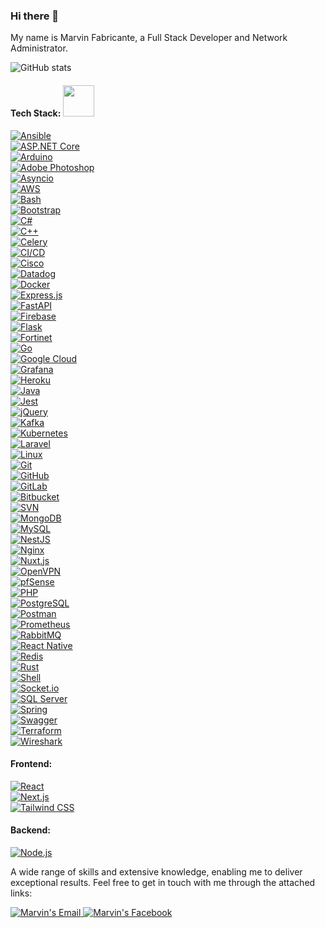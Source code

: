 <!--
**marbs505/marbs505** is a ✨ _special_ ✨ repository because its `README.md` (this file) appears on your GitHub profile.

Here are some ideas to get you started:

- 🔭 I’m currently working on ...
- 🌱 I’m currently learning ...
- 👯 I’m looking to collaborate on ...
- 🤔 I’m looking for help with ...
- 💬 Ask me about ...
- 📫 How to reach me: ...
- 😄 Pronouns: ...
- ⚡ Fun fact: ...
-->

### Hi there 👋  
My name is Marvin Fabricante, a Full Stack Developer and Network Administrator.

![GitHub stats](https://github-readme-stats.vercel.app/api?username=marbs505)  

#### Tech Stack: <img src="https://media.giphy.com/media/jsHVvDpDMCwbyLuYM0/giphy.gif" width="50">

[![Ansible](https://img.shields.io/badge/Ansible-%231A1918.svg?&style=for-the-badge&logo=ansible&logoColor=white)](https://www.ansible.com/)       
[![ASP.NET Core](https://img.shields.io/badge/ASP.NET%20Core-%235C2D91.svg?&style=for-the-badge&logo=.net&logoColor=white)](https://dotnet.microsoft.com/en-us/apps/aspnet)     
[![Arduino](https://img.shields.io/badge/Arduino-%2300979D.svg?style=for-the-badge&logo=arduino&logoColor=white)](https://www.arduino.cc/)    
[![Adobe Photoshop](https://img.shields.io/badge/Adobe%20Photoshop-%2331A8FF.svg?style=for-the-badge&logo=adobephotoshop&logoColor=white)](https://www.adobe.com/products/photoshop.html)   
[![Asyncio](https://img.shields.io/badge/Asyncio-%2300BAFF.svg?&style=for-the-badge&logo=python&logoColor=white)](https://docs.python.org/3/library/asyncio.html)    
[![AWS](https://img.shields.io/badge/AWS-%23FF9900.svg?&style=for-the-badge&logo=amazon-aws&logoColor=white)](https://aws.amazon.com/)   
[![Bash](https://img.shields.io/badge/Bash-%23121011.svg?&style=for-the-badge&logo=gnu-bash&logoColor=white)](https://www.gnu.org/software/bash/)   
[![Bootstrap](https://img.shields.io/badge/Bootstrap-%23563D7C.svg?&style=for-the-badge&logo=bootstrap&logoColor=white)](https://getbootstrap.com/)    
[![C#](https://img.shields.io/badge/C%23-%23239120.svg?&style=for-the-badge&logo=c-sharp&logoColor=white&labelColor=black&color=purple)](https://learn.microsoft.com/en-us/dotnet/csharp/)   
[![C++](https://img.shields.io/badge/C++-%2300599C.svg?&style=for-the-badge&logo=c%2B%2B&logoColor=white)](https://isocpp.org/)   
[![Celery](https://img.shields.io/badge/Celery-%231A4730.svg?&style=for-the-badge&logo=celery&logoColor=white)](https://docs.celeryq.dev/en/stable/)    
[![CI/CD](https://img.shields.io/badge/CI/CD-%232D9EA2.svg?&style=for-the-badge)](https://about.gitlab.com/topics/ci-cd/)   
[![Cisco](https://img.shields.io/badge/Cisco-%23049FD9.svg?&style=for-the-badge&logo=cisco&logoColor=white)](https://www.cisco.com/)   
[![Datadog](https://img.shields.io/badge/Datadog-%23632CA6.svg?&style=for-the-badge&logo=datadog&logoColor=white)](https://www.datadoghq.com/)   
[![Docker](https://img.shields.io/badge/Docker-%232496ED.svg?&style=for-the-badge&logo=docker&logoColor=white)](https://www.docker.com/)   
[![Express.js](https://img.shields.io/badge/Express.js-%23000000.svg?&style=for-the-badge&logo=express&logoColor=white)](https://expressjs.com/)   
[![FastAPI](https://img.shields.io/badge/FastAPI-%2313988A.svg?&style=for-the-badge&logo=fastapi&logoColor=white)](https://fastapi.tiangolo.com/)   
[![Firebase](https://img.shields.io/badge/Firebase-%23FFCA28.svg?&style=for-the-badge&logo=firebase&logoColor=black)](https://firebase.google.com/)   
[![Flask](https://img.shields.io/badge/Flask-%23000000.svg?&style=for-the-badge&logo=flask&logoColor=white)](https://flask.palletsprojects.com/)   
[![Fortinet](https://img.shields.io/badge/Fortinet-%23EE3124.svg?&style=for-the-badge&logo=fortinet&logoColor=white)](https://www.fortinet.com/)   
[![Go](https://img.shields.io/badge/Go-%2300ADD8.svg?&style=for-the-badge&logo=go&logoColor=white)](https://go.dev/)   
[![Google Cloud](https://img.shields.io/badge/Google%20Cloud-%234285F4.svg?&style=for-the-badge&logo=google-cloud&logoColor=white)](https://cloud.google.com/)   
[![Grafana](https://img.shields.io/badge/Grafana-%23F46800.svg?&style=for-the-badge&logo=grafana&logoColor=white)](https://grafana.com/)  
[![Heroku](https://img.shields.io/badge/Heroku-%23430098.svg?&style=for-the-badge&logo=heroku&logoColor=white)](https://www.heroku.com/)   
[![Java](https://img.shields.io/badge/Java-%23ED8B00.svg?&style=for-the-badge&logo=openjdk&logoColor=white)](https://www.java.com/)   
[![Jest](https://img.shields.io/badge/Jest-%23C21325.svg?&style=for-the-badge&logo=jest&logoColor=white)](https://jestjs.io/)   
[![jQuery](https://img.shields.io/badge/jQuery-%230769AD.svg?&style=for-the-badge&logo=jquery&logoColor=white)](https://jquery.com/)   
[![Kafka](https://img.shields.io/badge/Kafka-%23000000.svg?&style=for-the-badge&logo=apache-kafka&logoColor=white)](https://kafka.apache.org/)   
[![Kubernetes](https://img.shields.io/badge/Kubernetes-%23326CE5.svg?&style=for-the-badge&logo=kubernetes&logoColor=white)](https://kubernetes.io/)    
[![Laravel](https://img.shields.io/badge/Laravel-%23FF2D20.svg?&style=for-the-badge&logo=laravel&logoColor=white)](https://laravel.com/)   
[![Linux](https://img.shields.io/badge/Linux-%23FCC624.svg?&style=for-the-badge&logo=linux&logoColor=black)](https://www.kernel.org/)    
[![Git](https://img.shields.io/badge/Git-%23F05033.svg?style=for-the-badge&logo=git&logoColor=white)](https://git-scm.com/)      
[![GitHub](https://img.shields.io/badge/GitHub-%23181717.svg?style=for-the-badge&logo=github&logoColor=white)](https://github.com/)      
[![GitLab](https://img.shields.io/badge/GitLab-%23FC6D26.svg?style=for-the-badge&logo=gitlab&logoColor=white)](https://gitlab.com/)     
[![Bitbucket](https://img.shields.io/badge/Bitbucket-%230047B3.svg?style=for-the-badge&logo=bitbucket&logoColor=white)](https://bitbucket.org/)    
[![SVN](https://img.shields.io/badge/Subversion-%23809CC9.svg?style=for-the-badge&logo=subversion&logoColor=white)](https://subversion.apache.org/)      
[![MongoDB](https://img.shields.io/badge/MongoDB-%234ea94b.svg?&style=for-the-badge&logo=mongodb&logoColor=white)](https://www.mongodb.com/)       
[![MySQL](https://img.shields.io/badge/MySQL-%234479A1.svg?&style=for-the-badge&logo=mysql&logoColor=white)](https://www.mysql.com/)   
[![NestJS](https://img.shields.io/badge/NestJS-%23E0234E.svg?&style=for-the-badge&logo=nestjs&logoColor=white)](https://nestjs.com/)     
[![Nginx](https://img.shields.io/badge/Nginx-%2310341E.svg?&style=for-the-badge&logo=nginx&logoColor=white)](https://nginx.org/)      
[![Nuxt.js](https://img.shields.io/badge/Nuxt.js-%2300DC82.svg?&style=for-the-badge&logo=nuxt.js&logoColor=white)](https://nuxt.com/)     
[![OpenVPN](https://img.shields.io/badge/OpenVPN-%23FF7F00.svg?&style=for-the-badge&logo=openvpn&logoColor=white)](https://openvpn.net/)     
[![pfSense](https://img.shields.io/badge/pfSense-%2300629E.svg?&style=for-the-badge&logo=pfsense&logoColor=white)](https://www.pfsense.org/)     
[![PHP](https://img.shields.io/badge/PHP-%23777BB4.svg?&style=for-the-badge&logo=php&logoColor=white)](https://www.php.net/)    
[![PostgreSQL](https://img.shields.io/badge/PostgreSQL-%23316192.svg?&style=for-the-badge&logo=postgresql&logoColor=white)](https://www.postgresql.org/)   
[![Postman](https://img.shields.io/badge/Postman-%23FF6C37.svg?&style=for-the-badge&logo=postman&logoColor=white)](https://www.postman.com/)     
[![Prometheus](https://img.shields.io/badge/Prometheus-%23E6522C.svg?&style=for-the-badge&logo=prometheus&logoColor=white)](https://prometheus.io/)    
[![RabbitMQ](https://img.shields.io/badge/RabbitMQ-%23FF6600.svg?&style=for-the-badge&logo=rabbitmq&logoColor=white)](https://www.rabbitmq.com/)   
[![React Native](https://img.shields.io/badge/React%20Native-%2361DAFB.svg?&style=for-the-badge&logo=react&logoColor=black)](https://reactnative.dev/)    
[![Redis](https://img.shields.io/badge/Redis-%23CC0000.svg?&style=for-the-badge&logo=redis&logoColor=white)](https://redis.io/)    
[![Rust](https://img.shields.io/badge/Rust-%23000000.svg?&style=for-the-badge&logo=rust&logoColor=white)](https://www.rust-lang.org/)   
[![Shell](https://img.shields.io/badge/Shell-%234EAA25.svg?&style=for-the-badge&logo=gnu-bash&logoColor=white)](https://www.gnu.org/software/bash/)    
[![Socket.io](https://img.shields.io/badge/Socket.io-%23010101.svg?&style=for-the-badge&logo=socket.io&logoColor=white)](https://socket.io/)    
[![SQL Server](https://img.shields.io/badge/SQL%20Server-%23CC2927.svg?&style=for-the-badge&logo=microsoft-sql-server&logoColor=white)](https://www.microsoft.com/en-us/sql-server)    
[![Spring](https://img.shields.io/badge/Spring-%236DB33F.svg?&style=for-the-badge&logo=spring&logoColor=white)](https://spring.io/)   
[![Swagger](https://img.shields.io/badge/Swagger-%2385EA2D.svg?&style=for-the-badge&logo=swagger&logoColor=black)](https://swagger.io/)    
[![Terraform](https://img.shields.io/badge/Terraform-%235835CC.svg?&style=for-the-badge&logo=terraform&logoColor=white)](https://developer.hashicorp.com/terraform/)   
[![Wireshark](https://img.shields.io/badge/Wireshark-%231672A7.svg?&style=for-the-badge&logo=wireshark&logoColor=white)](https://www.wireshark.org/)   

#### Frontend:
[![React](https://img.shields.io/badge/React-%2361DAFB.svg?style=for-the-badge&logo=react&logoColor=black)](https://react.dev/)   
[![Next.js](https://img.shields.io/badge/Next.js-%23000000.svg?style=for-the-badge&logo=next.js&logoColor=white)](https://nextjs.org/)   
[![Tailwind CSS](https://img.shields.io/badge/Tailwind%20CSS-%2338B2AC.svg?style=for-the-badge&logo=tailwind-css&logoColor=white)](https://tailwindcss.com/)    

#### Backend:
[![Node.js](https://img.shields.io/badge/Node.js-%23339933.svg?style=for-the-badge&logo=node.js&logoColor=white)](https://nodejs.org/)    

A wide range of skills and extensive knowledge, enabling me to deliver exceptional results.
Feel free to get in touch with me through the attached links: 

<a href="mailto:marvinfabricante630@gmail.com">
  <img alt="Marvin's Email" src="https://img.shields.io/badge/-E--mail-1A4730?style=flat-square&logo=Gmail&logoColor=white" />
</a>

<a href="https://www.facebook.com/marvin.fabricante.7">
  <img alt="Marvin's Facebook" src="https://img.shields.io/badge/-Facebook-1877F2?style=flat-square&logo=Facebook&logoColor=white" />
</a>
